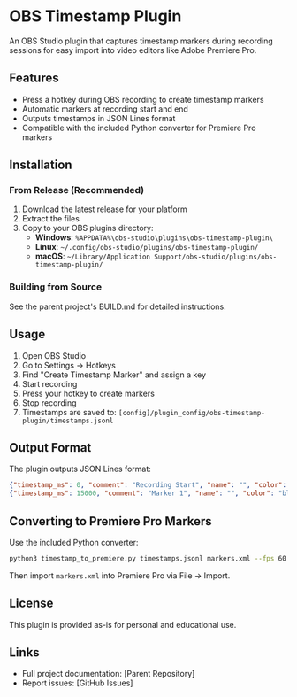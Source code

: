 # OBS Timestamp Plugin

An OBS Studio plugin that captures timestamp markers during recording sessions for easy import into video editors like Adobe Premiere Pro.

## Features

- Press a hotkey during OBS recording to create timestamp markers
- Automatic markers at recording start and end
- Outputs timestamps in JSON Lines format
- Compatible with the included Python converter for Premiere Pro markers

## Installation

### From Release (Recommended)

1. Download the latest release for your platform
2. Extract the files
3. Copy to your OBS plugins directory:
   - **Windows**: `%APPDATA%\obs-studio\plugins\obs-timestamp-plugin\`
   - **Linux**: `~/.config/obs-studio/plugins/obs-timestamp-plugin/`
   - **macOS**: `~/Library/Application Support/obs-studio/plugins/obs-timestamp-plugin/`

### Building from Source

See the parent project's BUILD.md for detailed instructions.

## Usage

1. Open OBS Studio
2. Go to Settings → Hotkeys
3. Find "Create Timestamp Marker" and assign a key
4. Start recording
5. Press your hotkey to create markers
6. Stop recording
7. Timestamps are saved to: `[config]/plugin_config/obs-timestamp-plugin/timestamps.jsonl`

## Output Format

The plugin outputs JSON Lines format:

```json
{"timestamp_ms": 0, "comment": "Recording Start", "name": "", "color": "blue"}
{"timestamp_ms": 15000, "comment": "Marker 1", "name": "", "color": "blue"}
```

## Converting to Premiere Pro Markers

Use the included Python converter:

```bash
python3 timestamp_to_premiere.py timestamps.jsonl markers.xml --fps 60
```

Then import `markers.xml` into Premiere Pro via File → Import.

## License

This plugin is provided as-is for personal and educational use.

## Links

- Full project documentation: [Parent Repository]
- Report issues: [GitHub Issues]
